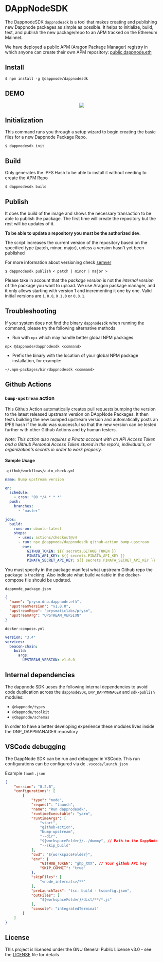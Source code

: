 # DAppNodeSDK

The DappnodeSDK `dappnodesdk` is a tool that makes creating and publishing new Dappnode packages as simple as possible. It helps to initialize, build, test, and publish the new package/repo to an APM tracked on the Ethereum Mainnet.

We have deployed a public APM (Aragon Package Manager) registry in which anyone can create their own APM repository: [public.dappnode.eth](https://etherscan.io/address/public.dappnode.eth)

## Install

```
$ npm install -g @dappnode/dappnodesdk
```

## DEMO

<p align="center"><img src="/img/demo.gif?raw=true"/></p>

## Initialization

This command runs you through a setup wizard to begin creating the basic files for a new Dappnode Package Repo.

```
$ dappnodesdk init
```

## Build

Only generates the IPFS Hash to be able to install it without needing to create the APM Repo

```
$ dappnodesdk build
```

## Publish

It does the build of the image and shows the necessary transaction to be able to publish the package. The first time will create the repository but the rest will be updates of it.

**To be able to update a repository you must be the authorized dev.**

The script increases the current version of the repository based on the specified type (patch, minor, major), unless a version hasn't yet been published

For more information about versioning check [semver](https://semver.org/)

```
$ dappnodesdk publish < patch | minor | major >
```

Please take in account that the _package version_ is not the _internal version_ of the package you want to upload.
We use Aragon package manager, and it only allows starting with version 1 and incrementing it one by one. Valid initial versions are `1.0.0`, `0.1.0` or `0.0.1`.

## Troubleshooting

If your system does not find the binary `dappnodesdk` when running the command, please try the following alternative methods

- Run with `npx` which may handle better global NPM packages

```
npx @dappnode/dappnodesdk <command>
```

- Prefix the binary with the location of your global NPM package installation, for example:

```
~/.npm-packages/bin/dappnodesdk <command>
```

## Github Actions

### `bump-upstream` action

This Github Action automatically creates pull requests bumping the version to the latest released upstream version on DAppNode Packages. It then tests building the new bumped upstream version and automatically posts an IPFS hash if the build was successful so that the new version can be tested further with other Github Actions and by human testers.

_Note: This action also requires a Pinata account with an API Access Token and a Github Personal Access Token stored in the repo's, individual's, or organization's secrets in order to work properly._

#### Sample Usage

`.github/workflows/auto_check.yml`

```yaml
name: Bump upstream version

on:
  schedule:
    - cron: "00 */4 * * *"
  push:
    branches:
      - "master"

jobs:
  build:
    runs-on: ubuntu-latest
    steps:
      - uses: actions/checkout@v4
      - run: npx @dappnode/dappnodesdk github-action bump-upstream
        env:
          GITHUB_TOKEN: ${{ secrets.GITHUB_TOKEN }}
          PINATA_API_KEY: ${{ secrets.PINATA_API_KEY }}
          PINATA_SECRET_API_KEY: ${{ secrets.PINATA_SECRET_API_KEY }}
```

You must specify in the package manifest what upstream Github repo the package is tracking. Also indicate what build variable in the docker-compose file should be updated.

`dappnode_package.json`

```json
{
  "name": "prysm.dnp.dappnode.eth",
  "upstreamVersion": "v1.0.0",
  "upstreamRepo": "prysmaticlabs/prysm",
  "upstreamArg": "UPSTREAM_VERSION"
}
```

`docker-compose.yml`

```yaml
version: "3.4"
services:
  beacon-chain:
    build:
      args:
        UPSTREAM_VERSION: v1.0.0
```

## Internal dependencies

The dappnode SDK ueses the following internal dependencies to avoid code duplication across the `dappnodeSDK`, `DNP_DAPPMANAGER` and `sdk-publish` modules:

- `@dappnode/types`
- `@dappnode/toolkit`
- `@dappnode/schemas`

In order to have a better developing experience these modules lives inside the DNP_DAPPMANAGER repository

## VSCode debugging

The DappNode SDK can be run and debugged in VSCode.
This run configurations can be configured via de `.vscode/launch.json`

Example `launh.json`
```json
{
    "version": "0.2.0",
    "configurations": [
        {
            "type": "node",
            "request": "launch",
            "name": "Run dappnodesdk",
            "runtimeExecutable": "yarn",
            "runtimeArgs": [
                "start",
                "github-action",
                "bump-upstream",
                "--dir",
                "${workspaceFolder}/../dummy", // Path to the DappNode package
                "--skip_build"
            ],
            "cwd": "${workspaceFolder}",
            "env": {
                "GITHUB_TOKEN": "ghp_XXX", // Your github API key
                "SKIP_COMMIT": "true"
            },
            "skipFiles": [
                "<node_internals>/**"
            ],
            "preLaunchTask": "tsc: build - tsconfig.json",
            "outFiles": [
                "${workspaceFolder}/dist/**/*.js"
            ],
            "console": "integratedTerminal"
        }
    ]
}
```

## License

This project is licensed under the GNU General Public License v3.0 - see the [LICENSE](LICENSE) file for details
